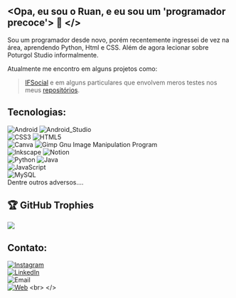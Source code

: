 ## <Opa, eu sou o Ruan, e eu sou um 'programador precoce'> 👋 </>

Sou um programador desde novo, porém recentemente ingressei de vez na área, aprendendo Python, Html e CSS. Além de agora lecionar sobre Poturgol Studio informalmente.

Atualmente me encontro em alguns projetos como:
>[IFSocial](https://github.com/cocacolacomvodka/IFSocial)
e em alguns particulares que envolvem meros testes nos meus [repositórios](https://github.com/rbxyz?tab=repositories).

## Tecnologias:
![Android](https://img.shields.io/badge/Android-3DDC84?style=for-the-badge&logo=android&logoColor=white)
![Android_Studio](https://img.shields.io/badge/Android_Studio-3DDC84?style=for-the-badge&logo=android-studio&logoColor=white)
</br>
![CSS3](https://img.shields.io/badge/css3-%231572B6.svg?style=for-the-badge&logo=css3&logoColor=white)
![HTML5](https://img.shields.io/badge/html5-%23E34F26.svg?style=for-the-badge&logo=html5&logoColor=white)
<br>
![Canva](https://img.shields.io/badge/Canva-%2300C4CC.svg?style=for-the-badge&logo=Canva&logoColor=white)
![Gimp Gnu Image Manipulation Program](https://img.shields.io/badge/Gimp-657D8B?style=for-the-badge&logo=gimp&logoColor=FFFFFF)
<br>
![Inkscape](https://img.shields.io/badge/Inkscape-e0e0e0?style=for-the-badge&logo=inkscape&logoColor=080A13)
![Notion](https://img.shields.io/badge/Notion-%23000000.svg?style=for-the-badge&logo=notion&logoColor=white) 
<br>
![Python](https://img.shields.io/badge/Python-yellow?style=for-the-badge&logo=python&logoColor=white)
![Java](https://img.shields.io/badge/Java-007396?style=for-the-badge&logo=java&logoColor=white)
<br>
![JavaScript](https://img.shields.io/badge/JavaScript-F7DF1E?style=for-the-badge&logo=javascript&logoColor=white)
<br>
![MySQL](https://img.shields.io/badge/MySQL-4479A1?style=for-the-badge&logo=mysql&logoColor=white)
</br>
Dentre outros adversos....

## 🏆 GitHub Trophies
![](https://github-profile-trophy.vercel.app/?username=rbxyz&theme=dracula&no-frame=false&no-bg=true&margin-w=4)

## Contato:
[![Instagram](https://img.shields.io/badge/Instagram-@rb_rs_-E4405F?style=for-the-badge&logo=instagram&logoColor=white&labelColor=101010)](https://instagram.com/rb_rs_)
</br>
[![LinkedIn](https://img.shields.io/badge/LinkedIn-Ruan_Bueno-0077B5?style=for-the-badge&logo=linkedin&logoColor=white&labelColor=101010)](https://www.linkedin.com/in/ruan-bueno-68929923a)
<br>
![Email](https://img.shields.io/badge/rbcr4z1@gmail.com-D14836?style=for-the-badge&logo=gmail&logoColor=white&labelColor=101010)
</br>
[![Web](https://img.shields.io/badge/IFSocial-14a1f0?style=for-the-badge&logo=dev.to&logoColor=white&labelColor=101010)]([https://mouredev.com](https://github.com/cocacolacomvodka/IFSocial/discussions/ifsocialproject.my.canva.site))
<br>
</>
